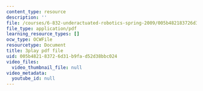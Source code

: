 ```yaml
---
content_type: resource
description: ''
file: /courses/6-832-underactuated-robotics-spring-2009/005b482183726d31b9fad52d38bbc024_7nnFGxqRwNE.pdf
file_type: application/pdf
learning_resource_types: []
ocw_type: OCWFile
resourcetype: Document
title: 3play pdf file
uid: 005b4821-8372-6d31-b9fa-d52d38bbc024
video_files:
  video_thumbnail_file: null
video_metadata:
  youtube_id: null
---
```

